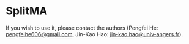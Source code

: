 # SplitMA

If you wish to use it, please contact the authors (Pengfei He: pengfeihe606@gmail.com, Jin-Kao Hao: jin-kao.hao@univ-angers.fr).
